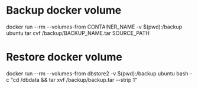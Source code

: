 # Backup docker volume

docker run --rm --volumes-from CONTAINER_NAME -v $(pwd):/backup ubuntu tar cvf /backup/BACKUP_NAME.tar SOURCE_PATH

# Restore docker volume

 docker run --rm --volumes-from dbstore2 -v $(pwd):/backup ubuntu bash -c "cd /dbdata && tar xvf /backup/backup.tar --strip 1"


